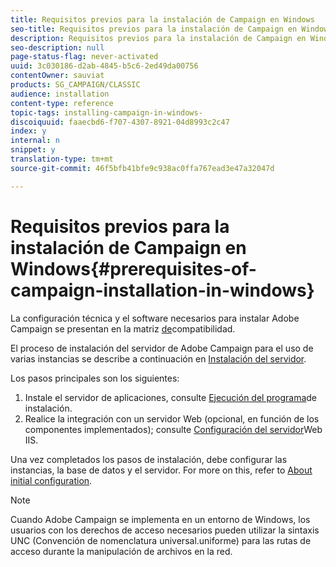 ```yaml
---
title: Requisitos previos para la instalación de Campaign en Windows
seo-title: Requisitos previos para la instalación de Campaign en Windows
description: Requisitos previos para la instalación de Campaign en Windows
seo-description: null
page-status-flag: never-activated
uuid: 3c030186-d2ab-4845-b5c6-2ed49da00756
contentOwner: sauviat
products: SG_CAMPAIGN/CLASSIC
audience: installation
content-type: reference
topic-tags: installing-campaign-in-windows-
discoiquuid: faaecbd6-f707-4307-8921-04d8993c2c47
index: y
internal: n
snippet: y
translation-type: tm+mt
source-git-commit: 46f5bfb41bfe9c938ac0ffa767ead3e47a32047d

---
```



# Requisitos previos para la instalación de Campaign en Windows{#prerequisites-of-campaign-installation-in-windows}

La configuración técnica y el software necesarios para instalar Adobe Campaign se presentan en la matriz [de](https://helpx.adobe.com/campaign/kb/compatibility-matrix.html)compatibilidad.

El proceso de instalación del servidor de Adobe Campaign para el uso de varias instancias se describe a continuación en [Instalación del servidor](../../installation/using/installing-the-server.md).

Los pasos principales son los siguientes:

1. Instale el servidor de aplicaciones, consulte [Ejecución del programa](../../installation/using/installing-the-server.md#executing-the-installation-program)de instalación.
1. Realice la integración con un servidor Web (opcional, en función de los componentes implementados); consulte [Configuración del servidor](../../installation/using/integration-into-a-web-server-for-windows.md#configuring-the-iis-web-server)Web IIS.

Una vez completados los pasos de instalación, debe configurar las instancias, la base de datos y el servidor. For more on this, refer to [About initial configuration](../../installation/using/about-initial-configuration.md).

>[!NOTE]
>
>Cuando Adobe Campaign se implementa en un entorno de Windows, los usuarios con los derechos de acceso necesarios pueden utilizar la sintaxis UNC (Convención de nomenclatura universal.uniforme) para las rutas de acceso durante la manipulación de archivos en la red.

